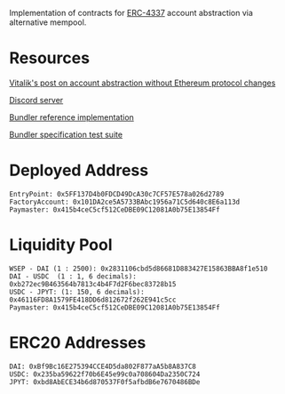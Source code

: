 Implementation of contracts for [ERC-4337](https://eips.ethereum.org/EIPS/eip-4337) account abstraction via alternative mempool.

# Resources

[Vitalik's post on account abstraction without Ethereum protocol changes](https://medium.com/infinitism/erc-4337-account-abstraction-without-ethereum-protocol-changes-d75c9d94dc4a)

[Discord server](http://discord.gg/fbDyENb6Y9)

[Bundler reference implementation](https://github.com/eth-infinitism/bundler)

[Bundler specification test suite](https://github.com/eth-infinitism/bundler-spec-tests)

# Deployed Address
```
EntryPoint: 0x5FF137D4b0FDCD49DcA30c7CF57E578a026d2789
FactoryAccount: 0x101DA2ce5A5733BAbc1956a71C5d640c8E6a113d
Paymaster: 0x415b4ceC5cf512CeDBE09C12081A0b75E13854Ff
```

# Liquidity Pool
```
WSEP - DAI (1 : 2500): 0x2831106cbd5d86681D883427E15863BBA8f1e510
DAI - USDC  (1 : 1, 6 decimals): 0xb272ec9B463564b7813c4b4F7d2F6bec83728b15
USDC - JPYT: (1: 150, 6 decimals): 0x46116FD8A1579FE418DD6d812672f262E941c5cc
Paymaster: 0x415b4ceC5cf512CeDBE09C12081A0b75E13854Ff
```

# ERC20 Addresses
```
DAI: 0xBf9Bc16E275394CCE4D5da802F877aA5b8A837C8
USDC: 0x235ba59622f70b6E45e99c0a708604Da2350C724
JPYT: 0xbd8AbECE34b6d870537F0f5afbdB6e7670486BDe
```